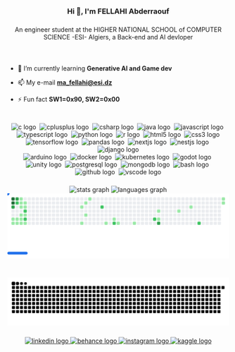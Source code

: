 <h3 align="center">Hi 👋, I'm FELLAHI Abderraouf</h3>

###

<p align="center">An engineer student at the HIGHER NATIONAL SCHOOL of COMPUTER SCIENCE -ESI- Algiers, a Back-end and AI devloper</p>

<br>

###

- 🌱 I’m currently learning **Generative AI and Game dev**

- 📫 My e-mail **ma_fellahi@esi.dz**

- ⚡ Fun fact **SW1=0x90, SW2=0x00**

  
###

<br>

<div align="center">
  <img src="https://skillicons.dev/icons?i=c" height="55" alt="c logo"  />
  <img width="0" />
  <img src="https://skillicons.dev/icons?i=cpp" height="55" alt="cplusplus logo"  />
  <img width="0" />
  <img src="https://skillicons.dev/icons?i=cs" height="55" alt="csharp logo"  />
  <img width="0" />
  <img src="https://skillicons.dev/icons?i=java" height="55" alt="java logo"  />
  <img width="0" />
  <img src="https://skillicons.dev/icons?i=js" height="55" alt="javascript logo"  />
  <img width="0" />
  <img src="https://skillicons.dev/icons?i=ts" height="55" alt="typescript logo"  />
  <img width="0" />
  <img src="https://skillicons.dev/icons?i=py" height="55" alt="python logo"  />
  <img width="0" />
  <img src="https://skillicons.dev/icons?i=r" height="55" alt="r logo"  />
  <img width="0" />
  <img src="https://skillicons.dev/icons?i=html" height="55" alt="html5 logo"  />
  <img width="0" />
  <img src="https://skillicons.dev/icons?i=css" height="55" alt="css3 logo"  />
</div>


<div align="center">
  <img src="https://skillicons.dev/icons?i=tensorflow" height="55" alt="tensorflow logo"  />
  <img width="0" />
  <img src="https://cdn.jsdelivr.net/gh/devicons/devicon/icons/pandas/pandas-original.svg" height="55" alt="pandas logo"  />
  <img width="0" />
  <img src="https://skillicons.dev/icons?i=nextjs" height="55" alt="nextjs logo"  />
  <img width="0" />
  <img src="https://skillicons.dev/icons?i=nestjs" height="55" alt="nestjs logo"  />
  <img width="0" />
  <img src="https://skillicons.dev/icons?i=django" height="55" alt="django logo"  />
</div>


<div align="center">
  <img src="https://skillicons.dev/icons?i=arduino" height="55" alt="arduino logo"  />
  <img width="0" />
  <img src="https://skillicons.dev/icons?i=docker" height="55" alt="docker logo"  />
  <img width="0" />
  <img src="https://skillicons.dev/icons?i=kubernetes" height="55" alt="kubernetes logo"  />
  <img width="0" />
  <img src="https://skillicons.dev/icons?i=godot" height="55" alt="godot logo"  />
  <img width="0" />
  <img src="https://skillicons.dev/icons?i=unity" height="55" alt="unity logo"  />
  <img width="0" />
  <img src="https://skillicons.dev/icons?i=postgres" height="55" alt="postgresql logo"  />
  <img width="0" />
  <img src="https://skillicons.dev/icons?i=mongodb" height="55" alt="mongodb logo"  />
  <img width="0" />
  <img src="https://skillicons.dev/icons?i=bash" height="55" alt="bash logo"  />
  <img width="0" />
  <img src="https://skillicons.dev/icons?i=github" height="55" alt="github logo"  />
  <img width="0" />
  <img src="https://skillicons.dev/icons?i=vscode" height="55" alt="vscode logo"  />
</div>

### 

<div align="center">
  <img src="https://github-readme-stats.vercel.app/api?username=flh-raouf&hide_title=true&hide_rank=false&show_icons=true&include_all_commits=true&count_private=true&disable_animations=false&theme=github_dark&locale=en&hide_border=true&order=1" height="160" alt="stats graph"  />
  <img src="https://github-readme-stats.vercel.app/api/top-langs?username=flh-raouf&locale=en&hide_title=true&layout=compact&card_width=320&langs_count=10&theme=github_dark&hide_border=true&order=2" height="160" alt="languages graph"  />
</div>

<picture>
  <source
    media="(prefers-color-scheme: dark)"
    srcset="images/breakout-dark.svg"
  />
  <source
    media="(prefers-color-scheme: light)"
    srcset="images/breakout-light.svg"
  />
  <img alt="Breakout Game" src="images/breakout-light.svg" />
</picture>

### 

<br clear="both">

<img src="https://raw.githubusercontent.com/flh-raouf/flh-raouf/output/snake.svg" alt="Snake animation" />

###

<div align="center">
  <a href="https://www.linkedin.com/in/abderraouf-fellahi/" target="_blank">
    <img src="https://raw.githubusercontent.com/maurodesouza/profile-readme-generator/master/src/assets/icons/social/linkedin/default.svg" width="57" height="45" alt="linkedin logo"  />
  </a>
  <a href="https://www.behance.net/fellahiabderra1" target="_blank">
    <img src="https://raw.githubusercontent.com/maurodesouza/profile-readme-generator/master/src/assets/icons/social/behance/default.svg" width="57" height="45" alt="behance logo"  />
  </a>
  <a href="https://www.instagram.com/fellahiabderraouf/?hl=fr" target="_blank">
    <img src="https://raw.githubusercontent.com/maurodesouza/profile-readme-generator/master/src/assets/icons/social/instagram/default.svg" width="57" height="45" alt="instagram logo"  />
  </a>
  <a href="https://kaggle.com/fellahiabderraouf" target="blank">
        <img src="https://cdn.jsdelivr.net/gh/devicons/devicon/icons/kaggle/kaggle-original.svg" alt="kaggle logo" width="55" height="42" />
  </a>
</div>



###
